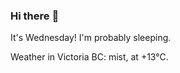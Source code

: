 ### Hi there :wave:

It's Wednesday! I'm probably sleeping.

Weather in Victoria BC: mist, at +13°C.

